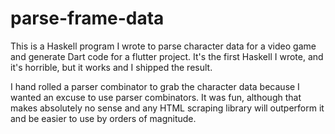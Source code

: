 # parse-frame-data

This is a Haskell program I wrote to parse character data for a video game and generate Dart code for a flutter project. It's the first Haskell I wrote, and it's horrible, but it works and I shipped the result.

I hand rolled a parser combinator to grab the character data because I wanted an excuse to use parser combinators. It was fun, although that makes absolutely no sense and any HTML scraping library will outperform it and be easier to use by orders of magnitude.
